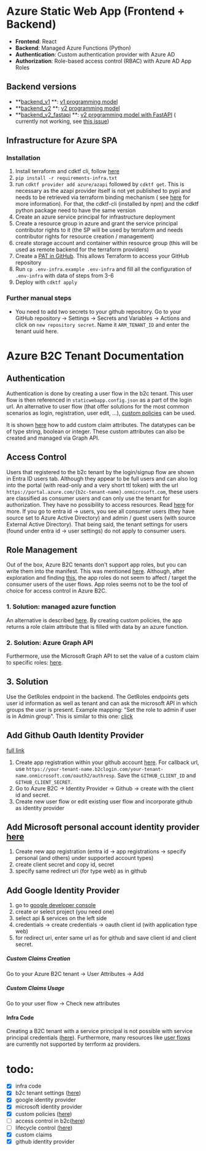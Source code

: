 # Azure Static Web App (Frontend + Backend)

- **Frontend**: React
- **Backend**: Managed Azure Functions (Python)
- **Authentication**: Custom authentication provider with Azure AD
- **Authorization**: Role-based access control (RBAC) with Azure AD App Roles

## Backend versions

- **[backend_v1](src%2Fbackend_v1)
  **: [v1 programming model](https://learn.microsoft.com/en-us/azure/azure-functions/functions-reference-python?tabs=asgi%2Capplication-level&pivots=python-mode-configuration)
- **[backend_v2](src%2Fbackend_v2)
  **: [v2 programming model](https://learn.microsoft.com/en-us/azure/azure-functions/functions-reference-python?tabs=asgi%2Capplication-level&pivots=python-mode-decorators)
- **[backend_v2_fastapi](src%2Fbackend_v2_fastapi)
  **: [v2 programming model with FastAPI](https://learn.microsoft.com/en-us/azure/azure-functions/functions-reference-python?tabs=asgi%2Capplication-level&pivots=python-mode-decorators#web-frameworks) (
  currently not working, see [this issue](https://github.com/Azure/azure-functions-python-worker/issues/1310))

## Infrastructure for Azure SPA

### Installation

1. Install terraform and cdktf cli,
   follow [here](https://developer.hashicorp.com/terraform/tutorials/cdktf/cdktf-install)
2. `pip install -r requirements-infra.txt`
3. run `cdktf provider add azure/azapi` followed by `cdktf get`. This is necessary as the azapi provider itself is not
   yet published to pypi and needs to be retrieved via terraform binding mechanism (
   see [here](https://discuss.hashicorp.com/t/is-it-already-possible-to-use-azapi-in-cdktf/43706) for more information).
   For that, the cdktf-cli (installed by npm) and the cdktf python package need to have the same version
4. Create an azure service principal for infrastructure deployment
5. Create a resource group in azure and grant the service principal contributor rights to it (the SP will be used by
   terraform and needs contributor rights for resource creation / management)
6. create storage account and container within resource group (this will be used as remote backend for the terraform
   providers)
7. Create
   a [PAT in GitHub](https://docs.github.com/en/authentication/keeping-your-account-and-data-secure/managing-your-personal-access-tokens#creating-a-fine-grained-personal-access-token).
   This allows Terraform to access your GitHub repository
8. Run `cp .env-infra.example .env-infra` and fill all the configuration of `.env-infra` with data of steps from 3-6
9. Deploy with `cdktf apply`

### Further manual steps

- You need to add two secrets to your github repository. Go to your GitHub repository -> Settings -> Secrets and Variables -> Actions and click on `new repository secret`. Name it `ARM_TENANT_ID` and enter the tenant uuid here. 

# Azure B2C Tenant Documentation

## Authentication

Authentication is done by creating a user flow in the b2c tenant. This user flow is then referenced in `staticwebapp.config.json` as a part of the login url. An alternative to user flow (that offer solutions for the most common scenarios as login, registration, user edit, ...), [custom policies](https://learn.microsoft.com/en-us/azure/active-directory-b2c/custom-policy-overview) can be used.

It is shown [here](https://learn.microsoft.com/en-us/azure/active-directory-b2c/user-flow-custom-attributes?pivots=b2c-user-flow) how to add custom claim attributes. The datatypes can be of type string, boolean or integer. These custom attributes can also be created and managed via Graph API.

## Access Control

Users that registered to the b2c tenant by the login/signup flow are shown in Entra ID users tab. Although they appear to be full users and can also log into the portal (with read-only and a very short ttl token) with the url `https://portal.azure.com/{b2c-tenant-name}.onmicrosoft.com`, these users are classified as consumer users and can only use the tenant for authorization. They have no possibility to access resources. Read [here](https://learn.microsoft.com/en-us/azure/active-directory-b2c/user-overview#consumer-user) for more. If you go to entra id -> users, you see all consumer users (they have source set to Azure Active Directory) and admin / guest users (with source External Active Directory). That being said, the tenant settings for users (found under entra id -> user settings) do not apply to consumer users.

## Role Management

Out of the box, Azure B2C tenants don't support app roles, but you can write them into the manifest. This was mentioned [here](https://learn.microsoft.com/en-us/answers/questions/799654/assign-app-roles-to-ad-users-in-ad-b2c). Although, after exploration and finding [this](https://learn.microsoft.com/en-us/answers/questions/947710/create-app-roles-in-app-registration-and-assign-th), the app roles do not seem to affect / target the consumer users of the user flows. App roles seems not to be the tool of choice for access control in Azure B2C.

### 1. Solution: managed azure function
An alternative is described [here](https://www.youtube.com/watch?v=C9qN6QqnxQ8&ab_channel=SSWTV%7CVideosfordevelopers%2Cbydevelopers). By creating custom policies, the app returns a role claim attribute that is filled with data by an azure function. 


### 2. Solution: Azure Graph API
Furthermore, use the Microsoft Graph API to set the value of a custom claim to specific roles: [here](https://clintmcmahon.com/add-role-claims-to-an-azure-b2c-user-flow-access-token/).


## 3. Solution
Use the GetRoles endpoint in the backend. The GetRoles endpoints gets user id information as well as tenant and can ask the microsoft API in which groups the user is present. Example mapping:  "Set the role to admin if user is in Admin group". This is similar to this one: [click](https://learn.microsoft.com/en-us/azure/static-web-apps/assign-roles-microsoft-graph)


## Add Github Oauth Identity Provider
[full link](https://learn.microsoft.com/en-us/azure/active-directory-b2c/identity-provider-github?pivots=b2c-user-flow)

1. Create app registration within your github account [here](https://github.com/settings/developers). For callback url, use `https://your-tenant-name.b2clogin.com/your-tenant-name.onmicrosoft.com/oauth2/authresp`. Save the `GITHUB_CLIENT_ID` and `GITHUB_CLIENT_SECRET`.
2. Go to Azure B2C -> Identity Provider -> Github -> create with the client id and secret.
3. Create new user flow or edit existing user flow and incorporate github as identity provider

## Add Microsoft personal account identity provider [here](https://learn.microsoft.com/en-us/azure/active-directory-b2c/identity-provider-microsoft-account?pivots=b2c-user-flow)

1. Create new app registration (entra id -> app registrations -> specify personal (and others) under supported account types)
2. create client secret and copy id, secret
3. specify same redirect uri (for type web) as in github

## Add Google Identity Provider

1. go to [google developer console](https://console.developers.google.com/)
2. create or select project (you need one)
3. select api & services on the left side
4. credentials -> create credentials -> oauth client id (with application type web)
5. for redirect uri, enter same url as for github and save client id and client secret.

##### Custom Claims Creation

Go to your Azure B2C tenant -> User Attributes -> Add

##### Custom Claims Usage

Go to your user flow -> Check new attributes

#### Infra Code

Creating a B2C tenant with a service principal is not possible with service principal credentials ([here](https://learn.microsoft.com/en-us/answers/questions/1298957/can-you-create-an-azure-b2c-tenant-with-a-service)). Furthermore, many resources like [user flows](https://github.com/hashicorp/terraform-provider-azuread/issues/175) are currently not supported by terrform az providers.

# todo:

- [x] infra code
- [x] b2c tenant settings ([here](https://learn.microsoft.com/en-us/entra/fundamentals/users-default-permissions#restrict-member-users-default-permissions))
- [x] google identity provider
- [x] microsoft identity provider
- [x] custom policies ([here](https://learn.microsoft.com/en-us/azure/active-directory-b2c/custom-policy-overview))
- [ ] access control in b2c([here](https://learn.microsoft.com/en-us/azure/active-directory-b2c/manage-user-access))
- [ ] lifecycle control ([here](https://learn.microsoft.com/en-us/entra/id-governance/lifecycle-workflows-deployment))
- [x] custom claims
- [x] github identity provider
